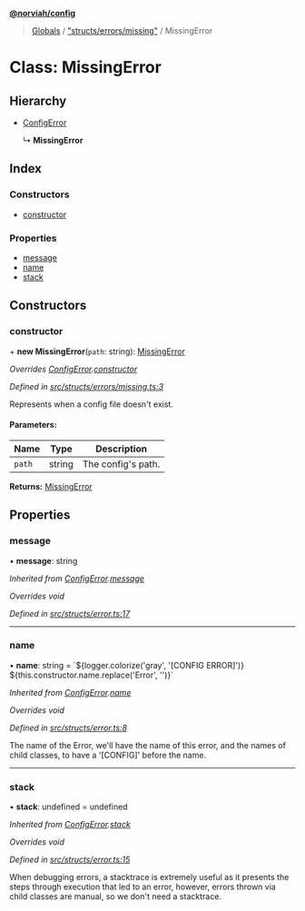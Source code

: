 **[@norviah/config](../README.md)**

> [Globals](../globals.md) / ["structs/errors/missing"](../modules/_structs_errors_missing_.md) / MissingError

# Class: MissingError

## Hierarchy

* [ConfigError](_structs_error_.configerror.md)

  ↳ **MissingError**

## Index

### Constructors

* [constructor](_structs_errors_missing_.missingerror.md#constructor)

### Properties

* [message](_structs_errors_missing_.missingerror.md#message)
* [name](_structs_errors_missing_.missingerror.md#name)
* [stack](_structs_errors_missing_.missingerror.md#stack)

## Constructors

### constructor

\+ **new MissingError**(`path`: string): [MissingError](_structs_errors_missing_.missingerror.md)

*Overrides [ConfigError](_structs_error_.configerror.md).[constructor](_structs_error_.configerror.md#constructor)*

*Defined in [src/structs/errors/missing.ts:3](https://github.com/Norviah/config/blob/cd1d202/src/structs/errors/missing.ts#L3)*

Represents when a config file doesn't exist.

#### Parameters:

Name | Type | Description |
------ | ------ | ------ |
`path` | string | The config's path.  |

**Returns:** [MissingError](_structs_errors_missing_.missingerror.md)

## Properties

### message

•  **message**: string

*Inherited from [ConfigError](_structs_error_.configerror.md).[message](_structs_error_.configerror.md#message)*

*Overrides void*

*Defined in [src/structs/error.ts:17](https://github.com/Norviah/config/blob/cd1d202/src/structs/error.ts#L17)*

___

### name

•  **name**: string = \`${logger.colorize('gray', '[CONFIG ERROR]')} ${this.constructor.name.replace('Error', '')}\`

*Inherited from [ConfigError](_structs_error_.configerror.md).[name](_structs_error_.configerror.md#name)*

*Overrides void*

*Defined in [src/structs/error.ts:8](https://github.com/Norviah/config/blob/cd1d202/src/structs/error.ts#L8)*

The name of the Error, we'll have the name of this error, and the names of
child classes, to have a '[CONFIG]' before the name.

___

### stack

•  **stack**: undefined = undefined

*Inherited from [ConfigError](_structs_error_.configerror.md).[stack](_structs_error_.configerror.md#stack)*

*Overrides void*

*Defined in [src/structs/error.ts:15](https://github.com/Norviah/config/blob/cd1d202/src/structs/error.ts#L15)*

When debugging errors, a stacktrace is extremely useful as it presents the
steps through execution that led to an error, however, errors thrown via
child classes are manual, so we don't need a stacktrace.
